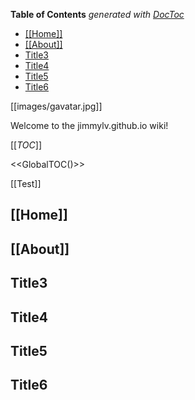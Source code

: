 <!-- START doctoc generated TOC please keep comment here to allow auto update -->
<!-- DON'T EDIT THIS SECTION, INSTEAD RE-RUN doctoc TO UPDATE -->
**Table of Contents**  *generated with [DocToc](https://github.com/thlorenz/doctoc)*

- [[[Home]]](#home)
- [[[About]]](#about)
- [Title3](#title3)
- [Title4](#title4)
- [Title5](#title5)
- [Title6](#title6)

<!-- END doctoc generated TOC please keep comment here to allow auto update -->

[[images/gavatar.jpg]]

Welcome to the jimmylv.github.io wiki!

[[_TOC_]]

<<GlobalTOC()>>

[[Test]]

## [[Home]]

## [[About]]

## Title3

## Title4

## Title5

## Title6

